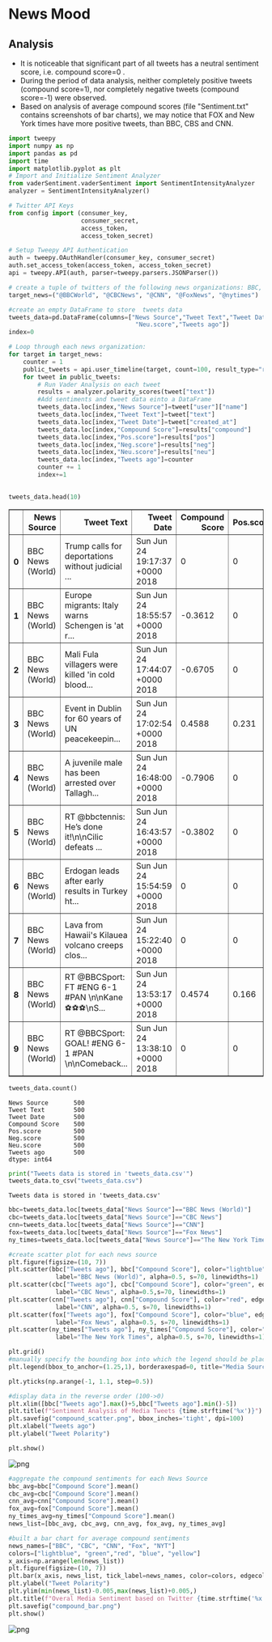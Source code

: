
# News Mood

## Analysis

<ul>
<li>It is noticeable that significant part of all tweets has a neutral sentiment score, i.e. compound score=0 .</li>
<li>During the period of data analysis, neither completely positive tweets (compound score=1), nor completely negative tweets (compound score=-1) were observed.</li>
<li>Based on analysis of average compound scores (file "Sentiment.txt" contains screenshots of bar charts), we may notice that FOX and New York times have more positive tweets, than  BBC, CBS and CNN.</li>
</ul>


```python
import tweepy
import numpy as np
import pandas as pd
import time
import matplotlib.pyplot as plt
# Import and Initialize Sentiment Analyzer
from vaderSentiment.vaderSentiment import SentimentIntensityAnalyzer
analyzer = SentimentIntensityAnalyzer()

# Twitter API Keys
from config import (consumer_key, 
                    consumer_secret, 
                    access_token, 
                    access_token_secret)

# Setup Tweepy API Authentication
auth = tweepy.OAuthHandler(consumer_key, consumer_secret)
auth.set_access_token(access_token, access_token_secret)
api = tweepy.API(auth, parser=tweepy.parsers.JSONParser())
```


```python
# create a tuple of twitters of the following news organizations: BBC, CBS, CNN, Fox, and New York times.
target_news=("@BBCWorld", "@CBCNews", "@CNN", "@FoxNews", "@nytimes")
```


```python
#create an empty DataFrame to store  tweets data
tweets_data=pd.DataFrame(columns=["News Source","Tweet Text","Tweet Date","Compound Score","Pos.score","Neg.score",
                                   "Neu.score","Tweets ago"])
index=0

# Loop through each news organization:
for target in target_news: 
    counter = 1   
    public_tweets = api.user_timeline(target, count=100, result_type="recent")    
    for tweet in public_tweets:           
        # Run Vader Analysis on each tweet
        results = analyzer.polarity_scores(tweet["text"])        
        #Add sentiments and tweet data einto a DataFrame
        tweets_data.loc[index,"News Source"]=tweet["user"]["name"]
        tweets_data.loc[index,"Tweet Text"]=tweet["text"]
        tweets_data.loc[index,"Tweet Date"]=tweet["created_at"]
        tweets_data.loc[index,"Compound Score"]=results["compound"]
        tweets_data.loc[index,"Pos.score"]=results["pos"]
        tweets_data.loc[index,"Neg.score"]=results["neg"]
        tweets_data.loc[index,"Neu.score"]=results["neu"]
        tweets_data.loc[index,"Tweets ago"]=counter
        counter += 1
        index+=1
       
```


```python
tweets_data.head(10)
```




<div>
<style scoped>
    .dataframe tbody tr th:only-of-type {
        vertical-align: middle;
    }

    .dataframe tbody tr th {
        vertical-align: top;
    }

    .dataframe thead th {
        text-align: right;
    }
</style>
<table border="1" class="dataframe">
  <thead>
    <tr style="text-align: right;">
      <th></th>
      <th>News Source</th>
      <th>Tweet Text</th>
      <th>Tweet Date</th>
      <th>Compound Score</th>
      <th>Pos.score</th>
      <th>Neg.score</th>
      <th>Neu.score</th>
      <th>Tweets ago</th>
    </tr>
  </thead>
  <tbody>
    <tr>
      <th>0</th>
      <td>BBC News (World)</td>
      <td>Trump calls for deportations without judicial ...</td>
      <td>Sun Jun 24 19:17:37 +0000 2018</td>
      <td>0</td>
      <td>0</td>
      <td>0</td>
      <td>1</td>
      <td>1</td>
    </tr>
    <tr>
      <th>1</th>
      <td>BBC News (World)</td>
      <td>Europe migrants: Italy warns Schengen is 'at r...</td>
      <td>Sun Jun 24 18:55:57 +0000 2018</td>
      <td>-0.3612</td>
      <td>0</td>
      <td>0.333</td>
      <td>0.667</td>
      <td>2</td>
    </tr>
    <tr>
      <th>2</th>
      <td>BBC News (World)</td>
      <td>Mali Fula villagers were killed 'in cold blood...</td>
      <td>Sun Jun 24 17:44:07 +0000 2018</td>
      <td>-0.6705</td>
      <td>0</td>
      <td>0.36</td>
      <td>0.64</td>
      <td>3</td>
    </tr>
    <tr>
      <th>3</th>
      <td>BBC News (World)</td>
      <td>Event in Dublin for 60 years of UN peacekeepin...</td>
      <td>Sun Jun 24 17:02:54 +0000 2018</td>
      <td>0.4588</td>
      <td>0.231</td>
      <td>0</td>
      <td>0.769</td>
      <td>4</td>
    </tr>
    <tr>
      <th>4</th>
      <td>BBC News (World)</td>
      <td>A juvenile male has been arrested over Tallagh...</td>
      <td>Sun Jun 24 16:48:00 +0000 2018</td>
      <td>-0.7906</td>
      <td>0</td>
      <td>0.467</td>
      <td>0.533</td>
      <td>5</td>
    </tr>
    <tr>
      <th>5</th>
      <td>BBC News (World)</td>
      <td>RT @bbctennis: He’s done it!\n\nCilic defeats ...</td>
      <td>Sun Jun 24 16:43:57 +0000 2018</td>
      <td>-0.3802</td>
      <td>0</td>
      <td>0.126</td>
      <td>0.874</td>
      <td>6</td>
    </tr>
    <tr>
      <th>6</th>
      <td>BBC News (World)</td>
      <td>Erdogan leads after early results in Turkey ht...</td>
      <td>Sun Jun 24 15:54:59 +0000 2018</td>
      <td>0</td>
      <td>0</td>
      <td>0</td>
      <td>1</td>
      <td>7</td>
    </tr>
    <tr>
      <th>7</th>
      <td>BBC News (World)</td>
      <td>Lava from Hawaii's Kilauea volcano creeps clos...</td>
      <td>Sun Jun 24 15:22:40 +0000 2018</td>
      <td>0</td>
      <td>0</td>
      <td>0</td>
      <td>1</td>
      <td>8</td>
    </tr>
    <tr>
      <th>8</th>
      <td>BBC News (World)</td>
      <td>RT @BBCSport: FT #ENG 6-1 #PAN \n\nKane ⚽⚽⚽\nS...</td>
      <td>Sun Jun 24 13:53:17 +0000 2018</td>
      <td>0.4574</td>
      <td>0.166</td>
      <td>0</td>
      <td>0.834</td>
      <td>9</td>
    </tr>
    <tr>
      <th>9</th>
      <td>BBC News (World)</td>
      <td>RT @BBCSport: GOAL! #ENG 6-1 #PAN \n\nComeback...</td>
      <td>Sun Jun 24 13:38:10 +0000 2018</td>
      <td>0</td>
      <td>0</td>
      <td>0</td>
      <td>1</td>
      <td>10</td>
    </tr>
  </tbody>
</table>
</div>




```python
tweets_data.count()
```




    News Source       500
    Tweet Text        500
    Tweet Date        500
    Compound Score    500
    Pos.score         500
    Neg.score         500
    Neu.score         500
    Tweets ago        500
    dtype: int64




```python
print("Tweets data is stored in 'tweets_data.csv'")
tweets_data.to_csv("tweets_data.csv")
```

    Tweets data is stored in 'tweets_data.csv'



```python
bbc=tweets_data.loc[tweets_data["News Source"]=="BBC News (World)"]
cbc=tweets_data.loc[tweets_data["News Source"]=="CBC News"]
cnn=tweets_data.loc[tweets_data["News Source"]=="CNN"]
fox=tweets_data.loc[tweets_data["News Source"]=="Fox News"]
ny_times=tweets_data.loc[tweets_data["News Source"]=="The New York Times"]
```


```python
#create scatter plot for each news source
plt.figure(figsize=(10, 7))
plt.scatter(bbc["Tweets ago"], bbc["Compound Score"], color="lightblue", edgecolor="black",
             label="BBC News (World)", alpha=0.5, s=70, linewidths=1)    
plt.scatter(cbc["Tweets ago"], cbc["Compound Score"], color="green", edgecolor="black",
             label="CBC News", alpha=0.5,s=70, linewidths=1) 
plt.scatter(cnn["Tweets ago"], cnn["Compound Score"], color="red", edgecolor="black",
             label="CNN", alpha=0.5, s=70, linewidths=1) 
plt.scatter(fox["Tweets ago"], fox["Compound Score"], color="blue", edgecolor="black",
             label="Fox News", alpha=0.5, s=70, linewidths=1)
plt.scatter(ny_times["Tweets ago"], ny_times["Compound Score"], color="yellow", edgecolor="black",
             label="The New York Times", alpha=0.5, s=70, linewidths=1)

plt.grid()
#manually specify the bounding box into which the legend should be placed, using the bbox_to_anchor argument
plt.legend(bbox_to_anchor=(1.25,1), borderaxespad=0, title="Media Sources",frameon=False)

plt.yticks(np.arange(-1, 1.1, step=0.5))

#display data in the reverse order (100->0)
plt.xlim([bbc["Tweets ago"].max()+5,bbc["Tweets ago"].min()-5])
plt.title(f"Sentiment Analysis of Media Tweets {time.strftime('%x')}")
plt.savefig("compound_scatter.png", bbox_inches='tight', dpi=100)
plt.xlabel("Tweets ago")
plt.ylabel("Tweet Polarity")

plt.show()
```


![png](output_10_0.png)



```python
#aggregate the compound sentiments for each News Source
bbc_avg=bbc["Compound Score"].mean()
cbc_avg=cbc["Compound Score"].mean()
cnn_avg=cnn["Compound Score"].mean()
fox_avg=fox["Compound Score"].mean()
ny_times_avg=ny_times["Compound Score"].mean()
news_list=[bbc_avg, cbc_avg, cnn_avg, fox_avg, ny_times_avg]

#built a bar chart for average compound sentiments
news_names=["BBC", "CBC", "CNN", "Fox", "NYT"]
colors=["lightblue", "green","red", "blue", "yellow"]
x_axis=np.arange(len(news_list))
plt.figure(figsize=(10, 7))
plt.bar(x_axis, news_list, tick_label=news_names, color=colors, edgecolor="grey",width=1.0)
plt.ylabel("Tweet Polarity")
plt.ylim(min(news_list)-0.005,max(news_list)+0.005,)
plt.title(f"Overal Media Sentiment based on Twitter {time.strftime('%x')}")
plt.savefig("compound_bar.png")
plt.show()
```


![png](output_11_0.png)

